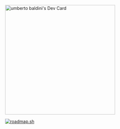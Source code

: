 <a href="https://app.daily.dev/umbertobaldini"><img src="https://api.daily.dev/devcards/v2/hhWvxAlVJ2iVGDamgDdIk.png?type=default&r=19v" width="356" alt="umberto baldini's Dev Card"/></a>

<a href="https://roadmap.sh"><img src="https://roadmap.sh/card/tall/67eecbb4d387997d8f4afcad?variant=dark" alt="roadmap.sh"/></a>
